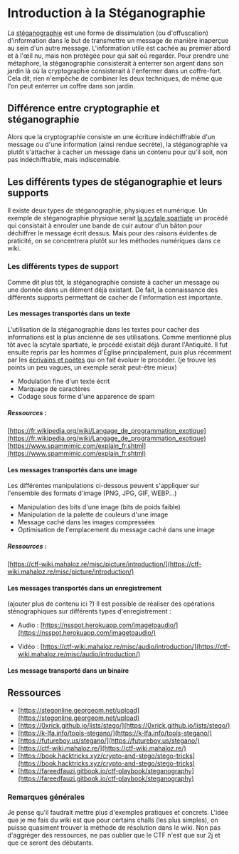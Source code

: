 # Introduction à la Stéganographie

La [stéganographie](https://fr.wikipedia.org/wiki/Stéganographie) est une forme de dissimulation (ou d'offuscation) d'information dans le but de transmettre un message de manière inaperçue au sein d'un autre message. L'information utile est cachée au premier abord et à l'œil nu, mais non protégée pour qui sait où regarder.
Pour prendre une métaphore, la stéganographie consisterait à enterrer son argent dans son jardin là où la cryptographie consisterait à l'enfermer dans un coffre-fort. Cela dit, rien n'empêche de combiner les deux techniques, de même que l'on peut enterrer un coffre dans son jardin.

## Différence entre cryptographie et stéganographie

Alors que la cryptographie consiste en une écriture indéchiffrable d'un message ou d'une information (ainsi rendue secrète), la stéganographie va plutôt s'attacher à cacher un message dans un contenu pour qu'il soit, non pas indéchiffrable, mais indiscernable.

## Les différents types de stéganographie et leurs supports

Il existe deux types de stéganographie, physiques et numérique.
Un exemple de stéganographie physique serait [la scytale spartiate](https://www.apprendre-en-ligne.net/crypto/transpo/scytale.html) un procédé qui consistait à enrouler une bande de cuir autour d'un bâton pour déchiffrer le message écrit dessus.
Mais pour des raisons évidentes de praticité, on se concentrera plutôt sur les méthodes numériques dans ce wiki.

### Les différents types de support
Comme dit plus tôt, la stéganographie consiste à cacher un message ou une donnée dans un élément déjà existant.
De fait, la connaissance des différents supports permettant de cacher de l'information est importante.

#### Les messages transportés dans un texte
L'utilisation de la stéganographie dans les textes pour cacher des informations est la plus ancienne de ses utilisations.
Comme mentionné plus tôt avec la scytale spartiate, le procédé existait déjà durant l'Antiquité.
Il fut ensuite repris par les hommes d'Église principalement, puis plus récemment par les [écrivains et poètes](https://www.monde-fantasy.com/les-messages-codes-la-steganographie/) qui on fait évoluer le procéder.
(je trouve les points un peu vagues, un exemple serait peut-être mieux)
- Modulation fine d'un texte écrit
- Marquage de caractères
- Codage sous forme d'une apparence de spam

##### Ressources :
[https://fr.wikipedia.org/wiki/Langage_de_programmation_exotique](https://fr.wikipedia.org/wiki/Langage_de_programmation_exotique)
[https://www.spammimic.com/explain_fr.shtml](https://www.spammimic.com/explain_fr.shtml)

#### Les messages transportés dans une image
Les différentes manipulations ci-dessous peuvent s'appliquer sur l'ensemble des formats d'image (PNG, JPG, GIF, WEBP...)
- Manipulation des bits d'une image (bits de poids faible)
- Manipulation de la palette de couleurs d'une image
- Message caché dans les images compressées
- Optimisation de l'emplacement du message caché dans une image

##### Ressources :
[https://ctf-wiki.mahaloz.re/misc/picture/introduction/](https://ctf-wiki.mahaloz.re/misc/picture/introduction/)

#### Les messages transportés dans un enregistrement
(ajouter plus de contenu ici ?)
Il est possible de réaliser des opérations sténographiques sur différents types d'enregistrement :
- Audio : [https://nsspot.herokuapp.com/imagetoaudio/](https://nsspot.herokuapp.com/imagetoaudio/)

- Vidéo : [https://ctf-wiki.mahaloz.re/misc/audio/introduction/](https://ctf-wiki.mahaloz.re/misc/audio/introduction/)

#### Les message transporté dans un binaire

## Ressources

- [https://stegonline.georgeom.net/upload](https://stegonline.georgeom.net/upload)
- [https://0xrick.github.io/lists/stego/](https://0xrick.github.io/lists/stego/)
- [https://k-lfa.info/tools-stegano/](https://k-lfa.info/tools-stegano/)
- [https://futureboy.us/stegano/](https://futureboy.us/stegano/)
- [https://ctf-wiki.mahaloz.re/](https://ctf-wiki.mahaloz.re/)
- [https://book.hacktricks.xyz/crypto-and-stego/stego-tricks](https://book.hacktricks.xyz/crypto-and-stego/stego-tricks)
- [https://fareedfauzi.gitbook.io/ctf-playbook/steganography](https://fareedfauzi.gitbook.io/ctf-playbook/steganography)

### Remarques générales

Je pense qu'il faudrait mettre plus d'exemples pratiques et concrets. L'idée que je me fais du wiki est que pour certains challs (les plus simples), on puisse quasiment trouver la méthode de résolution dans le wiki. Non pas d'aggréger des ressources, ne pas oublier que le CTF n'est que sur 2j et que ce seront des débutants.
